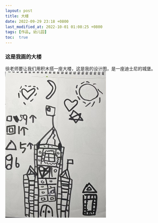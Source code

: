 ```yaml
---
layout: post
title: 大楼
date: 2022-09-29 23:18 +0800
last_modified_at: 2022-10-01 01:08:25 +0800
tags: [作品, 幼儿园]
toc:  true
---
```


### 这是我画的大楼
徐老师要让我们用积木搭一座大楼，这是我的设计图，是一座迪士尼的城堡。
 <img src="/images/posts/2023-08-25/1.jpg">